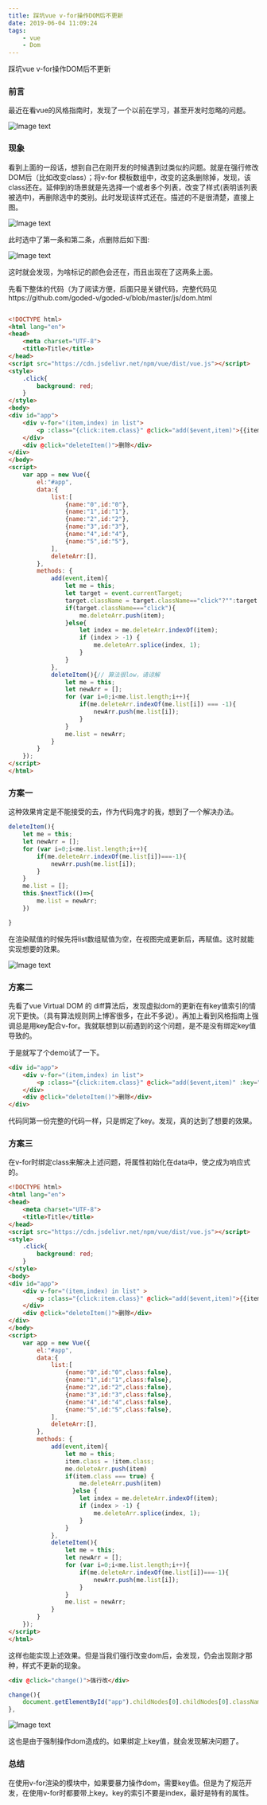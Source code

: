 ```yaml
---
title: 踩坑vue v-for操作DOM后不更新
date: 2019-06-04 11:09:24
tags:  
    - vue 
    - Dom             
---
```

踩坑vue v-for操作DOM后不更新
 <!-- more -->


### 前言

最近在看vue的风格指南时，发现了一个以前在学习，甚至开发时忽略的问题。

![Image text](/assets/img/vuedom.png)

### 现象

看到上面的一段话，想到自己在刚开发的时候遇到过类似的问题。就是在强行修改DOM后（比如改变class）；将v-for 模板数组中，改变的这条删除掉，发现，该class还在。延伸到的场景就是先选择一个或者多个列表，改变了样式(表明该列表被选中)，再删除选中的类别。此时发现该样式还在。描述的不是很清楚，直接上图。

![Image text](/assets/img/demo_list.png)

此时选中了第一条和第二条，点删除后如下图:

![Image text](/assets/img/demo_list2.png)

这时就会发现，为啥标记的颜色会还在，而且出现在了这两条上面。

先看下整体的代码（为了阅读方便，后面只是关键代码，完整代码见https://github.com/goded-v/goded-v/blob/master/js/dom.html

```

```

```html
<!DOCTYPE html>
<html lang="en">
<head>
    <meta charset="UTF-8">
    <title>Title</title>
</head>
<script src="https://cdn.jsdelivr.net/npm/vue/dist/vue.js"></script>
<style>
    .click{
        background: red;
    }
</style>
<body>
<div id="app">
    <div v-for="(item,index) in list">
        <p :class="{click:item.class}" @click="add($event,item)">{{item.name}}</p>
    </div>
    <div @click="deleteItem()">删除</div>
</div>
</body>
<script>
    var app = new Vue({
        el:"#app",
        data:{
            list:[
                {name:"0",id:"0"},
                {name:"1",id:"1"},
                {name:"2",id:"2"},
                {name:"3",id:"3"},
                {name:"4",id:"4"},
                {name:"5",id:"5"},
            ],
            deleteArr:[],
        },
        methods: {
            add(event,item){
                let me = this;
                let target = event.currentTarget;
                target.className = target.className=="click"?"":target.className="click";
                if(target.className==="click"){
                    me.deleteArr.push(item);
                }else{
                    let index = me.deleteArr.indexOf(item);
                    if (index > -1) {
                        me.deleteArr.splice(index, 1);
                    }
                }
            },
            deleteItem(){// 算法很low，请谅解
                let me = this;
                let newArr = [];
                for (var i=0;i<me.list.length;i++){
                    if(me.deleteArr.indexOf(me.list[i]) === -1){
                        newArr.push(me.list[i]);
                    }
                }
                me.list = newArr;
            }
        }
    });
</script>
</html>
```

### 方案一

这种效果肯定是不能接受的去，作为代码鬼才的我，想到了一个解决办法。

```javascript
deleteItem(){
    let me = this;
    let newArr = [];
    for (var i=0;i<me.list.length;i++){
        if(me.deleteArr.indexOf(me.list[i])===-1){
            newArr.push(me.list[i]);
        }
    }
    me.list = [];
    this.$nextTick(()=>{
        me.list = newArr;
    })

}
```

在渲染赋值的时候先将list数组赋值为空，在视图完成更新后，再赋值。这时就能实现想要的效果。

![Image text](/assets/img/demo_list3.png)

### 方案二

先看了vue  Virtual DOM 的 diff算法后，发现虚拟dom的更新在有key值索引的情况下更快。（具有算法规则网上博客很多，在此不多说）。再加上看到风格指南上强调总是用key配合v-for。我就联想到以前遇到的这个问题，是不是没有绑定key值导致的。

于是就写了个demo试了一下。

```html
<div id="app">
    <div v-for="(item,index) in list">
        <p :class="{click:item.class}" @click="add($event,item)" :key="item.name">{{item.name}}</p>
    </div>
    <div @click="deleteItem()">删除</div>
</div>
```

代码同第一份完整的代码一样，只是绑定了key。发现，真的达到了想要的效果。

### 方案三

在v-for时绑定class来解决上述问题，将属性初始化在data中，使之成为响应式的。

```html
<!DOCTYPE html>
<html lang="en">
<head>
    <meta charset="UTF-8">
    <title>Title</title>
</head>
<script src="https://cdn.jsdelivr.net/npm/vue/dist/vue.js"></script>
<style>
    .click{
        background: red;
    }
</style>
<body>
<div id="app">
    <div v-for="(item,index) in list" >
        <p :class="{click:item.class}" @click="add($event,item)">{{item.name}}</p>
    </div>
    <div @click="deleteItem()">删除</div>
</div>
</body>
<script>
    var app = new Vue({
        el:"#app",
        data:{
            list:[
                {name:"0",id:"0",class:false},
                {name:"1",id:"1",class:false},
                {name:"2",id:"2",class:false},
                {name:"3",id:"3",class:false},
                {name:"4",id:"4",class:false},
                {name:"5",id:"5",class:false},
            ],
            deleteArr:[],
        },
        methods: {
            add(event,item){
                let me = this;
                item.class = !item.class;
                me.deleteArr.push(item)
                if(item.class === true) {
                    me.deleteArr.push(item)
                  }else {
                    let index = me.deleteArr.indexOf(item);
                    if (index > -1) {
                        me.deleteArr.splice(index, 1);
                    }
                }
            },
            deleteItem(){
                let me = this;
                let newArr = [];
                for (var i=0;i<me.list.length;i++){
                    if(me.deleteArr.indexOf(me.list[i])===-1){
                        newArr.push(me.list[i]);
                    }
                }
                me.list = newArr;
            }
        }
    });
</script>
</html>
```



这样也能实现上述效果。但是当我们强行改变dom后，会发现，仍会出现刚才那种，样式不更新的现象。

```html
<div @click="change()">强行改</div>
```

```javascript
change(){
    document.getElementById("app").childNodes[0].childNodes[0].className = " click";
},
```

![Image text](/assets/img/demo_list4.png)


这也是由于强制操作dom造成的。如果绑定上key值，就会发现解决问题了。

### 总结

在使用v-for渲染的模块中，如果要暴力操作dom，需要key值。但是为了规范开发，在使用v-for时都要带上key。key的索引不要是index，最好是特有的属性。

